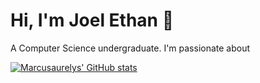 # Hi, I'm Joel Ethan 👋
A Computer Science undergraduate.
I'm passionate about

[![Marcusaurelys' GitHub stats](https://github-readme-stats.vercel.app/api?username=marcusaurelys)](https://github.com/anuraghazra/github-readme-stats)
